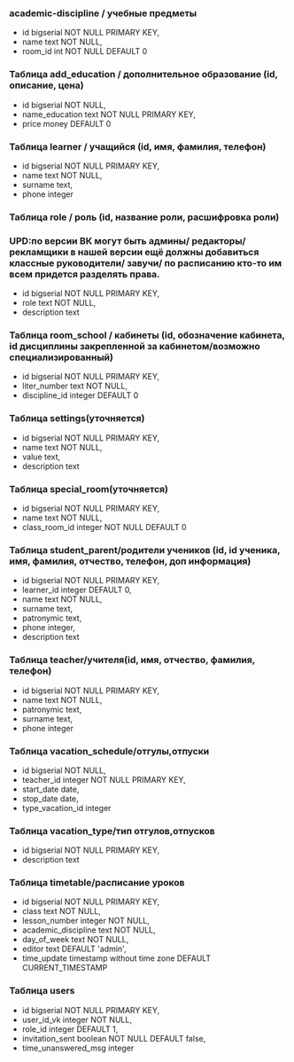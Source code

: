 ### academic-discipline / учебные предметы
* id bigserial NOT NULL PRIMARY KEY,
* name text NOT NULL,
* room_id int NOT NULL DEFAULT 0

### Таблица add_education / дополнительное образование (id, описание, цена)
* id bigserial NOT NULL,
* name_education text NOT NULL PRIMARY KEY,
* price money DEFAULT 0

### Таблица learner / учащийся (id, имя, фамилия, телефон)
* id bigserial NOT NULL PRIMARY KEY,
* name text NOT NULL,
* surname text,
* phone integer

### Таблица role / роль (id, название роли, расшифровка роли)
### UPD:по версии ВК могут быть админы/ редакторы/ рекламщики в нашей версии ещё должны добавиться классные руководители/ завучи/ по расписанию кто-то им всем придется разделять права.
* id bigserial NOT NULL PRIMARY KEY,
* role text NOT NULL,
* description text

### Таблица room_school / кабинеты (id, обозначение кабинета, id дисциплины закрепленной за кабинетом/возможно специализированный)
* id bigserial NOT NULL PRIMARY KEY,
* liter_number text NOT NULL,
* discipline_id integer DEFAULT 0

### Таблица settings(уточняется)
* id bigserial NOT NULL PRIMARY KEY,
* name text NOT NULL,
* value text,
* description text

### Таблица special_room(уточняется)
* id bigserial NOT NULL PRIMARY KEY,
* name text NOT NULL,
* class_room_id integer NOT NULL DEFAULT 0

### Таблица student_parent/родители учеников (id, id ученика, имя, фамилия, отчество, телефон, доп информация)
* id bigserial NOT NULL PRIMARY KEY,
* learner_id integer DEFAULT 0,
* name text NOT NULL,
* surname text,
* patronymic text,
* phone integer,
* description text

### Таблица teacher/учителя(id, имя, отчество, фамилия, телефон)
* id bigserial NOT NULL PRIMARY KEY,
* name text NOT NULL,
* patronymic text,
* surname text,
* phone integer

### Таблица vacation_schedule/отгулы,отпуски
* id bigserial NOT NULL,
* teacher_id integer NOT NULL PRIMARY KEY,
* start_date date,
* stop_date date,
* type_vacation_id integer

### Таблица vacation_type/тип отгулов,отпусков
* id bigserial NOT NULL PRIMARY KEY,
* description text

### Таблица timetable/расписание уроков
* id bigserial NOT NULL PRIMARY KEY,
* class text NOT NULL,
* lesson_number integer NOT NULL,
* academic_discipline text NOT NULL,
* day_of_week text NOT NULL,
* editor text DEFAULT 'admin',
* time_update timestamp without time zone DEFAULT CURRENT_TIMESTAMP

### Таблица users
* id bigserial NOT NULL PRIMARY KEY,
* user_id_vk integer NOT NULL,
* role_id integer DEFAULT 1,
* invitation_sent boolean NOT NULL DEFAULT false,
* time_unanswered_msg integer
